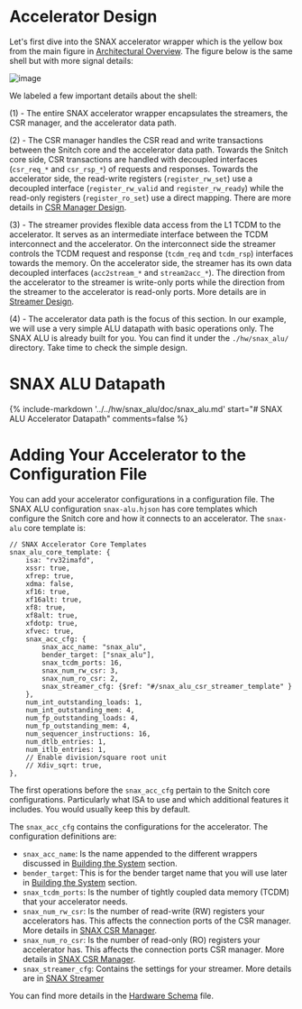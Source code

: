 # Accelerator Design

Let's first dive into the SNAX accelerator wrapper which is the yellow box from the main figure in [Architectural Overview](./architectural_overview.md). The figure below is the same shell but with more signal details:

![image](https://github.com/KULeuven-MICAS/snitch_cluster/assets/26665295/ea948d6f-44e9-4602-831c-f4ee0d70e851)

We labeled a few important details about the shell:

(1) - The entire SNAX accelerator wrapper encapsulates the streamers, the CSR manager, and the accelerator data path.

(2) - The CSR manager handles the CSR read and write transactions between the Snitch core and the accelerator data path. Towards the Snitch core side, CSR transactions are handled with decoupled interfaces (`csr_req_*` and `csr_rsp_*`) of requests and responses. Towards the accelerator side, the read-write registers (`register_rw_set`) use a decoupled interface (`register_rw_valid` and `register_rw_ready`) while the read-only registers (`register_ro_set`) use a direct mapping. There are more details in [CSR Manager Design](./csrman_design.md).

(3) - The streamer provides flexible data access from the L1 TCDM to the accelerator. It serves as an intermediate interface between the TCDM interconnect and the accelerator. On the interconnect side the streamer controls the TCDM request and response (`tcdm_req` and `tcdm_rsp`) interfaces towards the memory. On the accelerator side, the streamer has its own data decoupled interfaces (`acc2stream_*` and `stream2acc_*`). The direction from the accelerator to the streamer is write-only ports while the direction from the streamer to the accelerator is read-only ports. More details are in [Streamer Design](./streamer_design.md).

(4) - The accelerator data path is the focus of this section. In our example, we will use a very simple ALU datapath with basic operations only. The SNAX ALU is already built for you. You can find it under the `./hw/snax_alu/` directory. Take time to check the simple design.


# SNAX ALU Datapath

{%
   include-markdown '../../hw/snax_alu/doc/snax_alu.md'
   start="# SNAX ALU Accelerator Datapath"
   comments=false
%}

# Adding Your Accelerator to the Configuration File

You can add your accelerator configurations in a configuration file. The SNAX ALU configuration `snax-alu.hjson` has core templates which configure the Snitch core and how it connects to an accelerator. The `snax-alu` core template is:

```hjson
// SNAX Accelerator Core Templates
snax_alu_core_template: {
    isa: "rv32imafd",
    xssr: true,
    xfrep: true,
    xdma: false,
    xf16: true,
    xf16alt: true,
    xf8: true,
    xf8alt: true,
    xfdotp: true,
    xfvec: true,
    snax_acc_cfg: {
        snax_acc_name: "snax_alu",
        bender_target: ["snax_alu"],
        snax_tcdm_ports: 16,
        snax_num_rw_csr: 3,
        snax_num_ro_csr: 2,
        snax_streamer_cfg: {$ref: "#/snax_alu_csr_streamer_template" }
    },
    num_int_outstanding_loads: 1,
    num_int_outstanding_mem: 4,
    num_fp_outstanding_loads: 4,
    num_fp_outstanding_mem: 4,
    num_sequencer_instructions: 16,
    num_dtlb_entries: 1,
    num_itlb_entries: 1,
    // Enable division/square root unit
    // Xdiv_sqrt: true,
},
```
The first operations before the `snax_acc_cfg` pertain to the Snitch core configurations. Particularly what ISA to use and which additional features it includes. You would usually keep this by default.

The `snax_acc_cfg`  contains the configurations for the accelerator. The configuration definitions are:

- `snax_acc_name`: Is the name appended to the different wrappers discussed in [Building the System](./build_system.md) section.
- `bender_target`: This is for the bender target name that you will use later in [Building the System](./build_system.md) section.
- `snax_tcdm_ports`: Is the number of tightly coupled data memory (TCDM) that your accelerator needs.
- `snax_num_rw_csr`: Is the number of read-write (RW) registers your accelerators has. This affects the connection ports of the CSR manager. More details in [SNAX CSR Manager](./csrman_design.md).
- `snax_num_ro_csr`: Is the number of read-only (RO) registers your accelerator has. This affects the connection ports CSR manager. More details in [SNAX CSR Manager](./csrman_design.md).
- `snax_streamer_cfg`: Contains the settings for your streamer. More details are in [SNAX Streamer](./streamer_design.md)

You can find more details in the [Hardware Schema](https://github.com/KULeuven-MICAS/snax_cluster/blob/main/docs/schema/snitch_cluster.schema.json) file. 
